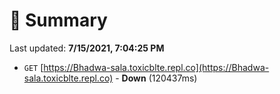 # 📖 Summary
Last updated: **7/15/2021, 7:04:25 PM**

- `GET` [https://Bhadwa-sala.toxicblte.repl.co](https://Bhadwa-sala.toxicblte.repl.co) - **Down** (120437ms)
